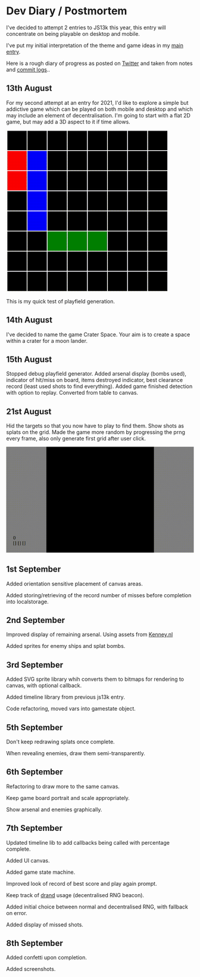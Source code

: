 # Dev Diary / Postmortem

I've decided to attempt 2 entries to JS13k this year, this entry will concentrate on being playable on desktop and mobile.

I've put my initial interpretation of the theme and game ideas in my [main entry](https://github.com/picosonic/js13k-2021).

Here is a rough diary of progress as posted on [Twitter](https://twitter.com/femtosonic) and taken from notes and [commit logs](https://github.com/picosonic/js13k-2021/commits/)..

13th August
-----------
For my second attempt at an entry for 2021, I'd like to explore a simple but addictive game which can be played on both mobile and desktop and which may include an element of decentralisation. I'm going to start with a flat 2D game, but may add a 3D aspect to it if time allows.


![Playfield generator](aug13.gif?raw=true "Playfield generator")

This is my quick test of playfield generation.

14th August
-----------
I've decided to name the game Crater Space. Your aim is to create a space within a crater for a moon lander.

15th August
-----------
Stopped debug playfield generator. Added arsenal display (bombs used), indicator of hit/miss on board, items destroyed indicator, best clearance record (least used shots to find everything). Added game finished detection with option to replay. Converted from table to canvas.

21st August
-----------
Hid the targets so that you now have to play to find them. Show shots as splats on the grid. Made the game more random by progressing the prng every frame, also only generate first grid after user click.

![Splatting battleships](aug21.gif?raw=true "Splatting battleships")

1st September
-------------
Added orientation sensitive placement of canvas areas.

Added storing/retrieving of the record number of misses before completion into localstorage.

2nd September
-------------
Improved display of remaining arsenal. Using assets from [Kenney.nl](https://www.kenney.nl/assets/space-shooter-extension)

Added sprites for enemy ships and splat bombs.

3rd September
-------------
Added SVG sprite library whih converts them to bitmaps for rendering to canvas, with optional callback.

Added timeline library from previous js13k entry.

Code refactoring, moved vars into gamestate object.

5th September
-------------
Don't keep redrawing splats once complete.

When revealing enemies, draw them semi-transparently.

6th September
-------------
Refactoring to draw more to the same canvas.

Keep game board portrait and scale appropriately.

Show arsenal and enemies graphically.

7th September
-------------
Updated timeline lib to add callbacks being called with percentage complete.

Added UI canvas.

Added game state machine.

Improved look of record of best score and play again prompt.

Keep track of [drand](https://drand.love/) usage (decentralised RNG beacon).

Added initial choice between normal and decentralised RNG, with fallback on error.

Added display of missed shots.

8th September
-------------
Added confetti upon completion.

Added screenshots.
